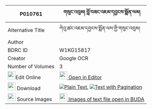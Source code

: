 |P010761|གསུང་འབུམ། བློ་བཟང་འཇམ་དབྱངས་སྨོན་ལམ། 
| --- | --- 
|Alternative Title |ཀེའུ་ཚང་འཇམ་དབྱངས་སྨོན་ལས་གྱི་གསུང་འབུམ།
|Author | 
|BDRC ID | W1KG15817
|Creator | Google OCR
|Number of Volumes| 3
|<img width="25" src="https://img.icons8.com/color/25/000000/edit-property.png">Edit Online| [<img width="25" src="https://avatars.githubusercontent.com/u/45091458?s=200&v=4"> Open in Editor](http://editor.openpecha.org/P010761)
|<img width="25" src="https://img.icons8.com/fluent/48/000000/download-2.png"/>  Download | [![](https://img.icons8.com/color/20/000000/txt.png)Plain Text](https://github.com/Openpecha/P010761/releases/download/v1/sungbum_lozang_jamyang_monlam_plain_P010761.zip), [![](https://img.icons8.com/color/20/000000/txt.png)Text with Pagination](https://github.com/Openpecha/P010761/releases/download/v1/sungbum_lozang_jamyang_monlam_pages_P010761.zip)
|<img width="25" src="https://img.icons8.com/plasticine/100/000000/pictures-folder.png"/>  Source Images | [<img width="25" src="https://library.bdrc.io/icons/BUDA-small.svg"> Images of text file open in BUDA](https://library.bdrc.io/show/bdr:W1KG15817)